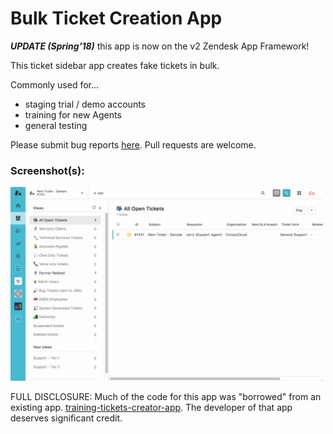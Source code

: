 # Bulk Ticket Creation App

***UPDATE (Spring'18)*** this app is now on the v2 Zendesk App Framework!

This ticket sidebar app creates fake tickets in bulk. 

Commonly used for... 

<ul>
  <li>staging trial / demo accounts</li>
  <li>training for new Agents</li>
  <li>general testing</li>
</ul>  

Please submit bug reports [here](https://github.com/Asa240/bulk_ticket_creation_app/issues). Pull requests are welcome.

### Screenshot(s):
<img src="/assets/screenshot_2.gif" alt="demo" style="width:500px;">

FULL DISCLOSURE: Much of the code for this app was "borrowed" from an existing app. [training-tickets-creator-app](https://github.com/ZendeskES/training-tickets-creator-app). The developer of that app deserves significant credit. 
